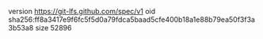 version https://git-lfs.github.com/spec/v1
oid sha256:ff8a3417e9f6fc5f5d0a79fdca5baad5cfe400b18a1e88b79ea50f3f3a3b53a8
size 52896
